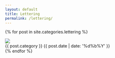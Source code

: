 ```yaml
---
layout: default
title: Lettering
permalink: /lettering/
---
```

{% for post in site.categories.lettering %}
<div class="post col-10 col-lg-7 col-xl-5">
	<a href="{{ post.url }}" title="{{ post.title }}"><img src="{{ post.ft-img }}"></a>
	<div class="post-meta">
		<span class="post-category">{{ post.category }}</span>
		<span class="post-date">{{ post.date | date: '%d%b%Y' }}</span>
	</div>
</div> <!-- .post -->
{% endfor %}